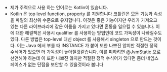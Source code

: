 - 제가 주력으로 사용 하는 언어로는 Kotlin이 있습니다.
- Kotlin 은 top level function, property 를 지원합니다 코틀린은 모든 기능과 속성을 파일의 최상위 수준으로 유지합니다. 이것은 좋은 기능이지만 우리가 가져오고 있는 다른 라이브러리에 같은 이름을 가지고 있다면 혼동을 일으킬 수 있습니다.  이에 대한 해결책은 사용시 qualifier 를 사용하는 방법인데 코드 가독성이 나빠질수도 있다. 다른 방법은 top-level 대신 object 를 사용해서 singleton 으로 만드는 것이다. 이는 Java 에서 부를 때 INSTANCE 가 붙어 또한 나쁘진 않지만 적절한 정적 수식어가 있으면 더 가독성이 높아질것같습니다. 이를 피하려면 @JvmStatic 으로 선언해야 하는데 이 또한 나쁘진 않지만 적절한 정적 수식어가 있다면 좀더 네임스페이스가 없는 단점을 보안할 수 있을것이라 봅니다
